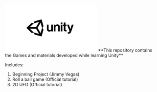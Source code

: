 
<img src="https://github.com/Kechushou/Unity/blob/master/images/unity.jpg" width="300">
**This repository contains the Games and materials developed while learning Unity**

Includes:
1. Beginning Project (Jimmy Vegas)
2. Roll a ball game (Official tutorial)
3. 2D UFO (Official tutorial)
